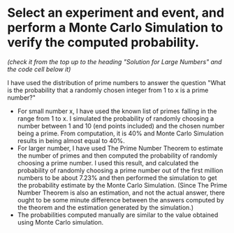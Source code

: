 #  Select an experiment and event, and perform a Monte Carlo Simulation to verify the computed probability.
_(check it from the top  up to the heading "Solution for Large Numbers" and the code cell below it)_

I have used the distribution of prime numbers to answer the question "What is the probability that a randomly chosen integer from 1 to x is a prime number?"
- For small number x, I have used the known list of primes falling in the range from 1 to x. I simulated the probability of randomly choosing a number between 1 and 10 (end points included) and the chosen number being a prime. From computation, it is 40% and Monte Carlo Simulation results in being almost equal to 40%.
- For larger number, I have used The Prime Number Theorem to estimate the number of primes and then computed the probability of randomly choosing a prime number. I used this result, and calculated the probability of randomly choosing a prime number out of the first million numbers to be about 7.23% and then performed the simulation to get the probability estimate by the Monte Carlo Simulation. (Since The Prime Number Theorem is also an estimation, and not the actual answer, there ought to be some minute difference between the answers computed by the theorem and the estimation generated by the simulation.)
- The probabilities computed  manually are similar to the value obtained using Monte Carlo simulation.

